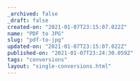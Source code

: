 ```yaml
---
_archived: false
_draft: false
created-on: "2021-01-07T23:15:07.022Z"
name: "PDF to JPG"
slug: "pdf-to-jpg"
updated-on: "2021-01-07T23:15:07.022Z"
published-on: "2021-01-07T23:24:30.059Z"
tags: "conversions"
layout: "single-conversions.html"
---
```



